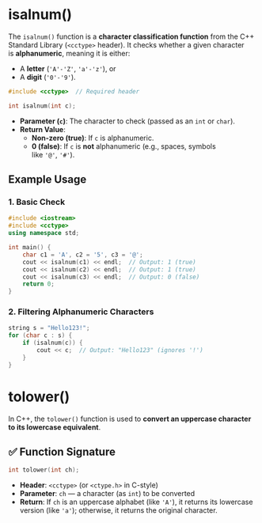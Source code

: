 # isalnum()
The `isalnum()` function is a **character classification function** from the C++ Standard Library (`<cctype>` header). It checks whether a given character is **alphanumeric**, meaning it is either:
- A **letter** (`'A'-'Z'`, `'a'-'z'`), or
- A **digit** (`'0'-'9'`).
  
```cpp
#include <cctype>  // Required header

int isalnum(int c);
```

- **Parameter (`c`)**: The character to check (passed as an `int` or `char`).
- **Return Value**:
    - **Non-zero (true)**: If `c` is alphanumeric.
    - **0 (false)**: If `c` is **not** alphanumeric (e.g., spaces, symbols like `'@'`, `'#'`).

## **Example Usage**

### **1. Basic Check**
```cpp
#include <iostream>
#include <cctype>
using namespace std;

int main() {
    char c1 = 'A', c2 = '5', c3 = '@';
    cout << isalnum(c1) << endl;  // Output: 1 (true)
    cout << isalnum(c2) << endl;  // Output: 1 (true)
    cout << isalnum(c3) << endl;  // Output: 0 (false)
    return 0;
}
```
### **2. Filtering Alphanumeric Characters**
```cpp
string s = "Hello123!";
for (char c : s) {
    if (isalnum(c)) {
        cout << c;  // Output: "Hello123" (ignores '!')
    }
}
```

# tolower()
In C++, the `tolower()` function is used to **convert an uppercase character to its lowercase equivalent**.
## ✅ Function Signature
```cpp
int tolower(int ch);
```
- **Header**: `<cctype>` (or `<ctype.h>` in C-style)
- **Parameter**: `ch` — a character (as `int`) to be converted
- **Return**: If `ch` is an uppercase alphabet (like `'A'`), it returns its lowercase version (like `'a'`); otherwise, it returns the original character.
